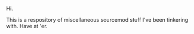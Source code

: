 Hi.

This is a respository of miscellaneous sourcemod stuff I've been tinkering with.  Have at 'er.
